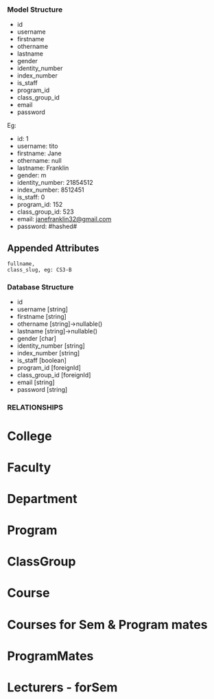 ### Model Structure

- id
- username
- firstname
- othername
- lastname
- gender
- identity_number
- index_number
- is_staff
- program_id
- class_group_id 
- email
- password

Eg:
- id: 1
- username: tito
- firstname: Jane
- othername: null
- lastname: Franklin
- gender: m
- identity_number: 21854512
- index_number: 8512451
- is_staff: 0
- program_id: 152
- class_group_id: 523 
- email: janefranklin32@gmail.com
- password: #hashed#


## Appended Attributes
    fullname,
    class_slug, eg: CS3-B
    

### Database Structure
- id
- username [string]
- firstname [string]
- othername [string]->nullable()
- lastname [string]->nullable()
- gender [char]
- identity_number [string]
- index_number [string]
- is_staff [boolean]
- program_id [foreignId]
- class_group_id [foreignId]
- email [string]
- password [string]

### RELATIONSHIPS
# College

# Faculty

# Department

# Program

# ClassGroup

# Course

# Courses for Sem & Program mates

# ProgramMates

# Lecturers - forSem




